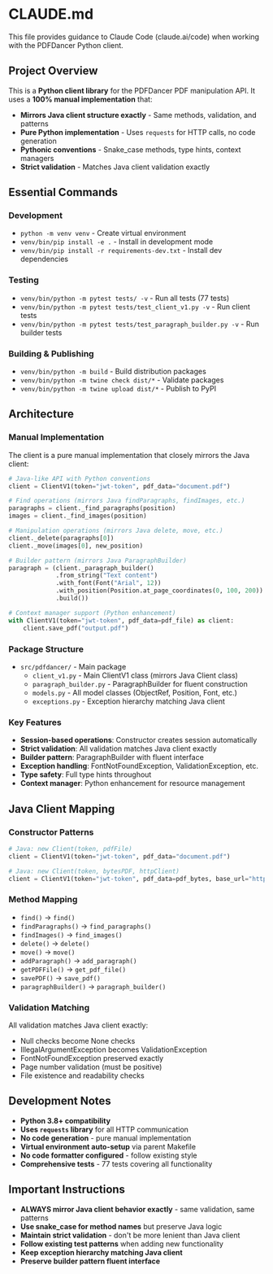 # CLAUDE.md

This file provides guidance to Claude Code (claude.ai/code) when working with the PDFDancer Python client.

## Project Overview

This is a **Python client library** for the PDFDancer PDF manipulation API. It uses a **100% manual implementation** that:

- **Mirrors Java client structure exactly** - Same methods, validation, and patterns
- **Pure Python implementation** - Uses `requests` for HTTP calls, no code generation
- **Pythonic conventions** - Snake_case methods, type hints, context managers
- **Strict validation** - Matches Java client validation exactly

## Essential Commands

### Development
- `python -m venv venv` - Create virtual environment
- `venv/bin/pip install -e .` - Install in development mode
- `venv/bin/pip install -r requirements-dev.txt` - Install dev dependencies

### Testing
- `venv/bin/python -m pytest tests/ -v` - Run all tests (77 tests)
- `venv/bin/python -m pytest tests/test_client_v1.py -v` - Run client tests
- `venv/bin/python -m pytest tests/test_paragraph_builder.py -v` - Run builder tests

### Building & Publishing
- `venv/bin/python -m build` - Build distribution packages
- `venv/bin/python -m twine check dist/*` - Validate packages
- `venv/bin/python -m twine upload dist/*` - Publish to PyPI

## Architecture

### Manual Implementation
The client is a pure manual implementation that closely mirrors the Java client:

```python
# Java-like API with Python conventions
client = ClientV1(token="jwt-token", pdf_data="document.pdf")

# Find operations (mirrors Java findParagraphs, findImages, etc.)
paragraphs = client._find_paragraphs(position)
images = client._find_images(position)

# Manipulation operations (mirrors Java delete, move, etc.)
client._delete(paragraphs[0])
client._move(images[0], new_position)

# Builder pattern (mirrors Java ParagraphBuilder)
paragraph = (client._paragraph_builder()
             .from_string("Text content")
             .with_font(Font("Arial", 12))
             .with_position(Position.at_page_coordinates(0, 100, 200))
             .build())

# Context manager support (Python enhancement)
with ClientV1(token="jwt-token", pdf_data=pdf_file) as client:
    client.save_pdf("output.pdf")
```

### Package Structure
- `src/pdfdancer/` - Main package
  - `client_v1.py` - Main ClientV1 class (mirrors Java Client class)
  - `paragraph_builder.py` - ParagraphBuilder for fluent construction
  - `models.py` - All model classes (ObjectRef, Position, Font, etc.)
  - `exceptions.py` - Exception hierarchy matching Java client

### Key Features
- **Session-based operations**: Constructor creates session automatically
- **Strict validation**: All validation matches Java client exactly
- **Builder pattern**: ParagraphBuilder with fluent interface
- **Exception handling**: FontNotFoundException, ValidationException, etc.
- **Type safety**: Full type hints throughout
- **Context manager**: Python enhancement for resource management

## Java Client Mapping

### Constructor Patterns
```python
# Java: new Client(token, pdfFile)
client = ClientV1(token="jwt-token", pdf_data="document.pdf")

# Java: new Client(token, bytesPDF, httpClient)
client = ClientV1(token="jwt-token", pdf_data=pdf_bytes, base_url="http://api.server")
```

### Method Mapping
- `find()` → `find()`
- `findParagraphs()` → `find_paragraphs()`
- `findImages()` → `find_images()`
- `delete()` → `delete()`
- `move()` → `move()`
- `addParagraph()` → `add_paragraph()`
- `getPDFFile()` → `get_pdf_file()`
- `savePDF()` → `save_pdf()`
- `paragraphBuilder()` → `paragraph_builder()`

### Validation Matching
All validation matches Java client exactly:
- Null checks become None checks
- IllegalArgumentException becomes ValidationException
- FontNotFoundException preserved exactly
- Page number validation (must be positive)
- File existence and readability checks

## Development Notes

- **Python 3.8+ compatibility**
- **Uses `requests` library** for all HTTP communication
- **No code generation** - pure manual implementation
- **Virtual environment auto-setup** via parent Makefile
- **No code formatter configured** - follow existing style
- **Comprehensive tests** - 77 tests covering all functionality

## Important Instructions

- **ALWAYS mirror Java client behavior exactly** - same validation, same patterns
- **Use snake_case for method names** but preserve Java logic
- **Maintain strict validation** - don't be more lenient than Java client
- **Follow existing test patterns** when adding new functionality
- **Keep exception hierarchy matching Java client**
- **Preserve builder pattern fluent interface**